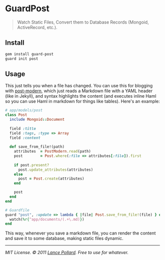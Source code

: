 # GuardPost

> Watch Static Files, Convert them to Database Records (Mongoid, ActiveRecord, etc.).

## Install

``` bash
gem install guard-post
guard init post
```

## Usage

This just tells you when a file has changed.  You can use this for blogging with [post-modern](https://github.com/viatropos/post-modern), which just reads a Markdown file with a YAML header (like in Jekyll), and syntax highlights the content (and executes inline Haml so you can use Haml in markdown for things like tables).  Here's an example:

``` ruby
# app/models/post
class Post
  include Mongoid::Document
  
  field :title
  field :tags, :type => Array
  field :content
  
  def save_from_file!(path)
    attributes  = PostModern.read(path)
    post        = Post.where(:file => attributes[:file]).first
    
    if post.present?
      post.update_attributes(attributes)
    else
      post = Post.create(attributes)
    end

    post
  end
end

# Guardfile
guard "post", :update => lambda { |file| Post.save_from_file!(file) } do
  watch(%r{^app/documents/(.+\.md)})
end
```

This way, whenever you save a markdown file, you can render the content and save it to some database, making static files dynamic.

---

<cite>MIT License.  &copy; 2011 <a href="http://lancepollard.com">Lance Pollard</a>. Free to use for whatever.</cite>